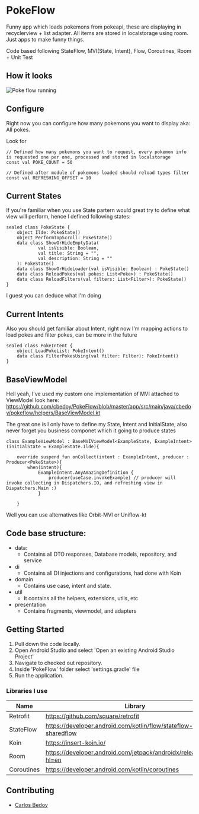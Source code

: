# PokeFlow

Funny app which loads pokemons from pokeapi, these are displaying in recyclerview + list adapter. All items are stored in localstorage using room. Just apps to make funny things.

Code based following StateFlow, MVI(State, Intent), Flow, Coroutines, Room + Unit Test

## How it looks

![Poke flow running](https://media.giphy.com/media/rMpMiwv14IJGiIDWfO/giphy.gif)

## Configure

Right now you can configure how many pokemons you want to display aka: All pokes.

Look for

```  
// Defined how many pokemons you want to request, every pokemon info is requested one per one, processed and stored in localstorage
const val POKE_COUNT = 50

// Defined after module of pokemons loaded should reload types filter
const val REFRESHING_OFFSET = 10 
```

## Current States

If you're familiar when you use State partern would great try to define what view will perform, hence I defined following states:

```
sealed class PokeState {
    object Ilde: PokeState()
    object PerformTopScroll: PokeState()
    data class ShowOrHideEmptyData(
            val isVisible: Boolean,
            val title: String = "",
            val description: String = ""
    ): PokeState()
    data class ShowOrHideLoader(val isVisible: Boolean) : PokeState()
    data class ReloadPokes(val pokes: List<Poke>) : PokeState()
    data class ReloadFilters(val filters: List<Filter>): PokeState()
}
```

I guest you can deduce what I'm doing

## Current Intents

Also you should get familiar about Intent, right now I'm mapping actions to load pokes and filter pokes, can be more in the future

```
sealed class PokeIntent {
    object LoadPokeList: PokeIntent()
    data class FilterPokesUsing(val filter: Filter): PokeIntent()
}
```

## BaseViewModel

Hell yeah, I've used my custom one implementation of MVI attached to ViewModel look here: https://github.com/cbedoy/PokeFlow/blob/master/app/src/main/java/cbedoy/pokeflow/helpers/BaseViewModel.kt

The great one is I only have to define my State, Intent and InitialState, also never forget you business componet which it going to produce states


```
class ExampleViewModel : BaseMVIViewModel<ExampleState, ExampleIntent>(initialState = ExampleState.Ilde){

    override suspend fun onCollect(intent : ExampleIntent, producer : Producer<PokeState>){
        when(intent){
            ExampleIntent.AnyAmazingDefinition {
                producer(useCase.invokeExample) // producer will invoke collecting in Dispatchers.IO, and refreshing view in Dispatchers.Main :)
            }
        
    }
```

Well you can use alternatives like Orbit-MVI or Uniflow-kt

## Code base structure:

- data: 
    - Contains all DTO responses, Database models, repository, and service
- di
    - Contains all DI injections and configurations, had done with Koin
- domain
    - Contains use case, intent and state.
- util
    - It contains all the helpers, extensions, utils, etc
- presentation
    - Contains fragments, viewmodel, and adapters
    
## Getting Started

1.  Pull down the code locally.
2.  Open Android Studio and select 'Open an existing Android Studio Project'
3.  Navigate to checked out repository.
4.  Inside 'PokeFlow' folder select 'settings.gradle' file
5.  Run the application.

### Libraries I use

|Name|Library |
|----------------|-------------------------------|
|Retrofit|https://github.com/square/retrofit|
|StateFlow|https://developer.android.com/kotlin/flow/stateflow-and-sharedflow|
|Koin|https://insert-koin.io/|
|Room|https://developer.android.com/jetpack/androidx/releases/room?hl=en|
|Coroutines|https://developer.android.com/kotlin/coroutines|

## Contributing
* [Carlos Bedoy](https://www.linkedin.com/in/carlos-cervantes-bedoy-34248187/)
